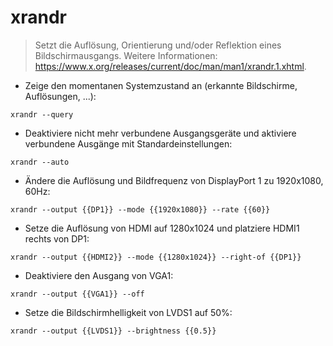 # xrandr

> Setzt die Auflösung, Orientierung und/oder Reflektion eines Bildschirmausgangs.
> Weitere Informationen: <https://www.x.org/releases/current/doc/man/man1/xrandr.1.xhtml>.

- Zeige den momentanen Systemzustand an (erkannte Bildschirme, Auflösungen, ...):

`xrandr --query`

- Deaktiviere nicht mehr verbundene Ausgangsgeräte und aktiviere verbundene Ausgänge mit Standardeinstellungen:

`xrandr --auto`

- Ändere die Auflösung und Bildfrequenz von DisplayPort 1 zu 1920x1080, 60Hz:

`xrandr --output {{DP1}} --mode {{1920x1080}} --rate {{60}}`

- Setze die Auflösung von HDMI auf 1280x1024 und platziere HDMI1 rechts von DP1:

`xrandr --output {{HDMI2}} --mode {{1280x1024}} --right-of {{DP1}}`

- Deaktiviere den Ausgang von VGA1:

`xrandr --output {{VGA1}} --off`

- Setze die Bildschirmhelligkeit von LVDS1 auf 50%:

`xrandr --output {{LVDS1}} --brightness {{0.5}}`
